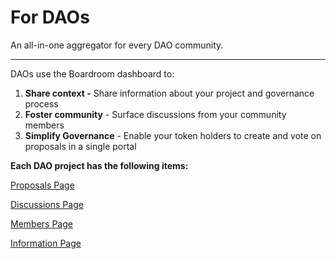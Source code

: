 # For DAOs

An all-in-one aggregator for every DAO community.

***

DAOs use the Boardroom dashboard to:

1. **Share context -** Share information about your project and governance process
2. **Foster community** - Surface discussions from your community members
3. **Simplify Governance** - Enable your token holders to create and vote on proposals in a single portal

**Each DAO project has the following items:**

[Proposals Page](proposals.md)

[Discussions Page](discussions.md)

[Members Page](governance/README.md)

[Information Page](information.md)
